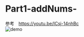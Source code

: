 # Part1-addNums-
参考　https://youtu.be/ICsj-14nhBc  
![demo](https://user-images.githubusercontent.com/61080570/100365735-38dece00-3043-11eb-900e-590d7dd0bf3b.gif)
